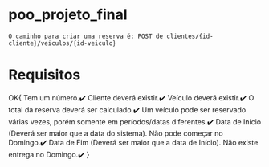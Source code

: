 # poo_projeto_final

    O caminho para criar uma reserva é: POST de clientes/{id-cliente}/veiculos/{id-veiculo}

# Requisitos

OK{
    Tem um número.:heavy_check_mark:
    Cliente deverá existir.:heavy_check_mark:
    Veículo deverá existir.:heavy_check_mark:
    O total da reserva deverá ser calculado.:heavy_check_mark:
    Um veículo pode ser reservado várias vezes, porém somente em períodos/datas diferentes.:heavy_check_mark:
    Data de Início (Deverá ser maior que a data do sistema). Não pode começar no Domingo.:heavy_check_mark:
    Data de Fim (Deverá ser maior que a data de Início). Não existe entrega no Domingo.:heavy_check_mark:
}
